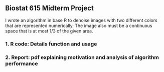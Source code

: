 ## Biostat 615 Midterm Project

I wrote an algorithm in base R to denoise images with two different colors that are represented numerically. The image also must be a continuous space that is at most 1/3 of the given area.

### 1. R code: Details function and usage

### 2. Report: pdf explaining motivation and analysis of algorithm performance
